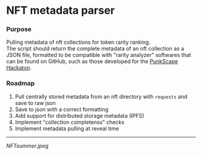 # NFT metadata parser

### Purpose
Pulling metadata of nft collections for token rarity ranking.\
The script should return the complete metadata of an nft collection as a JSON file, formatted to be compatible with "rarity analyzer" softwares that can be found on GitHub, such as those developed for the [PunkScape Hackaton](https://github.com/punkscape/01-rarity-analyser-hackathon).

### Roadmap
1. Pull centrally stored metadata from an nft directory with `requests` and save to raw json
2. Save to json with a correct formatting
3. Add support for distributed storage metadata (IPFS)
4. Implement "collection completenss" checks
5. Implement metadata pulling at reveal time
  
 ---
 
_NFTsummer.jpeg_
